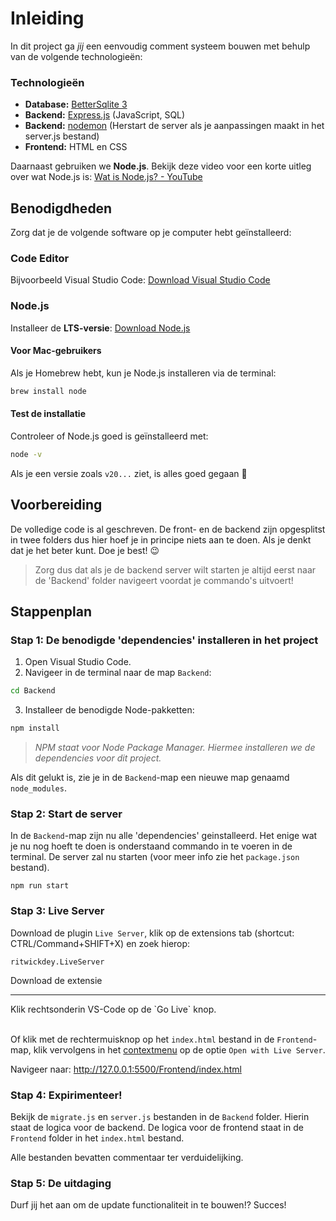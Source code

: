 # Inleiding

In dit project ga _jij_ een eenvoudig comment systeem bouwen met behulp van de volgende technologieën:

### Technologieën

* **Database:** [BetterSqlite 3](https://github.com/WiseLibs/better-sqlite3)
* **Backend:** [Express.js](https://www.npmjs.com/package/express) (JavaScript, SQL)
* **Backend:** [nodemon](https://www.npmjs.com/package/nodemon) (Herstart de server als je aanpassingen maakt in het server.js bestand)
* **Frontend:** HTML en CSS

Daarnaast gebruiken we **Node.js**. Bekijk deze video voor een korte uitleg over wat Node.js is:
[Wat is Node.js? - YouTube](https://www.youtube.com/watch?v=akzvd9XQX4U&ab_channel=RusiruGunaratne)

## Benodigdheden

Zorg dat je de volgende software op je computer hebt geïnstalleerd:

### Code Editor

Bijvoorbeeld Visual Studio Code:
[Download Visual Studio Code](https://code.visualstudio.com/)

### Node.js

Installeer de **LTS-versie**:
[Download Node.js](https://nodejs.org/en)

#### Voor Mac-gebruikers

Als je Homebrew hebt, kun je Node.js installeren via de terminal:

```sh
brew install node
```

#### Test de installatie

Controleer of Node.js goed is geïnstalleerd met:

```sh
node -v
```

Als je een versie zoals `v20...` ziet, is alles goed gegaan 🥳

## Voorbereiding

De volledige code is al geschreven. De front- en de backend zijn opgesplitst in twee folders dus hier hoef je in principe niets aan te doen. Als je denkt dat je het beter kunt. Doe je best! 😉

>Zorg dus dat als je de backend server wilt starten je altijd eerst naar de 'Backend' folder navigeert voordat je commando's uitvoert!

## Stappenplan

### Stap 1: De benodigde 'dependencies' installeren in het project

1. Open Visual Studio Code.
2. Navigeer in de terminal naar de map `Backend`:

```sh
cd Backend
```

3. Installeer de benodigde Node-pakketten:

```sh
npm install
```

> *NPM staat voor Node Package Manager. Hiermee installeren we de dependencies voor dit project.*

Als dit gelukt is, zie je in de `Backend`-map een nieuwe map genaamd `node_modules`.

### Stap 2: Start de server
In de `Backend`-map zijn nu alle 'dependencies' geinstalleerd. Het enige wat je nu nog hoeft te doen is onderstaand commando in te voeren in de terminal. De server zal nu starten (voor meer info zie het `package.json` bestand).
```
npm run start
```

### Stap 3: Live Server

Download de plugin `Live Server`, klik op de extensions tab  (shortcut: CTRL/Command+SHIFT+X) en zoek hierop:
```
ritwickdey.LiveServer
```
Download de extensie
<hr>
Klik rechtsonderin VS-Code op de `Go Live` knop. 
<br><br>

Of klik met de rechtermuisknop op het `index.html` bestand in de `Frontend`-map, klik vervolgens in het [contextmenu](https://en.wikipedia.org/wiki/Context_menu) op de optie `Open with Live Server`. 


Navigeer naar:
http://127.0.0.1:5500/Frontend/index.html


### Stap 4: Expirimenteer!

Bekijk de `migrate.js` en `server.js` bestanden in de `Backend` folder. Hierin staat de logica voor de backend. De logica voor de frontend staat in de `Frontend` folder in het `index.html` bestand.

Alle bestanden bevatten commentaar ter verduidelijking.

### Stap 5: De uitdaging 

Durf jij het aan om de update functionaliteit in te bouwen!? Succes!

